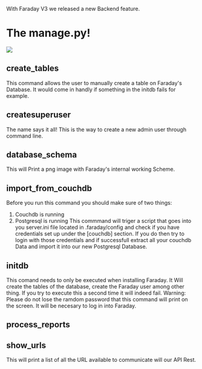 With Faraday V3 we released a new Backend feature.

# The manage.py!

![](https://raw.githubusercontent.com/wiki/infobyte/faraday/images/manage.py/Option-view.png)

## create_tables
This command allows the user to manually create a table on Faraday's Database. It would come in handly if something in the initdb fails for example.

## createsuperuser
The name says it all! This is the way to create a new admin user through command line.

## database_schema
This will Print a png image with Faraday's internal working Scheme.

## import_from_couchdb
Before you run this command you should make sure of two things:
1) Couchdb is running
2) Postgresql is running
This commmand will triger a script that goes into you server.ini file located in .faraday/config and check if you have credentials set up under the [couchdb] section. If you do then try to login with those credentials and if successfull extract all your couchdb Data and import it into our new Postgresql Database.

## initdb
This comand needs to only be executed when installing Faraday. It Will create the tables of the database, create the Faraday user among other thing.
If you try to execute this a second time it will indeed fail.
Warning: Please do not lose the ramdom password that this command will print on the screen. It will be necesary to log in into Faraday.

## process_reports

## show_urls
This will print a list of all the URL available to communicate will our API Rest. 